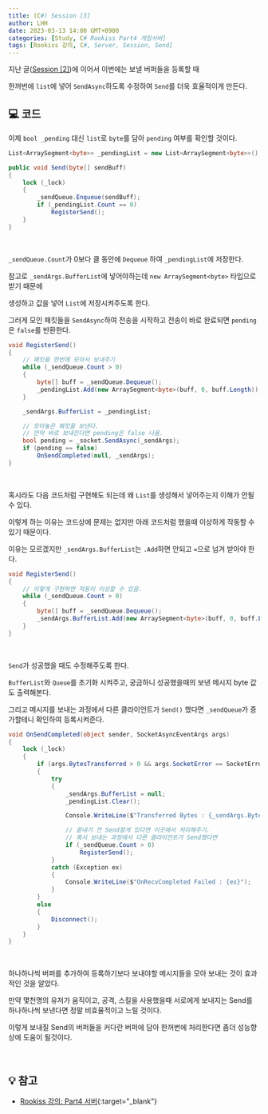 ```yaml
---
title: (C#) Session [3]
author: LHH
date: 2023-03-13 14:00 GMT+0900
categories: [Study, C# Rookiss Part4 게임서버]
tags: [Rookiss 강의, C#, Server, Session, Send]
---
```


지난 글([Session [2]](/posts/CSharp-Session-2))에 이어서 이번에는 보낼 버퍼들을 등록할 때

한꺼번에 `list`에 넣어 `SendAsync`하도록 수정하여 `Send`를 더욱 효율적이게 만든다.

## 💻 코드
이제 `bool _pending` 대신 `list`로 `byte`를 담아 `pending` 여부를 확인할 것이다.
```cs
List<ArraySegment<byte>> _pendingList = new List<ArraySegment<byte>>();

public void Send(byte[] sendBuff)
{
    lock (_lock)
    {
        _sendQueue.Enqueue(sendBuff);
        if (_pendingList.Count == 0)
            RegisterSend();
    }
}
```
<br>

`_sendQueue.Count`가 0보다 클 동안에 `Dequeue` 하여 `_pendingList`에 저장한다.

참고로 `_sendArgs.BufferList`에 넣어야하는데 `new ArraySegment<byte>` 타입으로 받기 때문에

생성하고 값을 넣어 `List`에 저장시켜주도록 한다.

그러게 모인 패킷들을 `SendAsync`하여 전송을 시작하고 전송이 바로 완료되면 `pending`은 `false`를 반환한다.
```cs
void RegisterSend()
{
    // 패킷을 한번에 모아서 보내주기
    while (_sendQueue.Count > 0)
    {
        byte[] buff = _sendQueue.Dequeue();
        _pendingList.Add(new ArraySegment<byte>(buff, 0, buff.Length));
    }

    _sendArgs.BufferList = _pendingList;

    // 모아놓은 패킷을 보낸다.
    // 만약 바로 보내진다면 pending은 false 나옴.
    bool pending = _socket.SendAsync(_sendArgs);
    if (pending == false)
        OnSendCompleted(null, _sendArgs);
}
```
<br>

혹시라도 다음 코드처럼 구현해도 되는데 왜 `List`를 생성해서 넣어주는지 이해가 안될 수 있다.

이렇게 하는 이유는 코드상에 문제는 없지만 아래 코드처럼 했을때 이상하게 작동할 수 있기 때문이다.

이유는 모르겠지만 `_sendArgs.BufferList`는 `.Add`하면 안되고 `=`으로 넘겨 받아야 한다.
```cs
void RegisterSend()
{
    // 이렇게 구현하면 적동이 이상할 수 있음.
    while (_sendQueue.Count > 0)
    {
        byte[] buff = _sendQueue.Dequeue();
        _sendArgs.BufferList.Add(new ArraySegment<byte>(buff, 0, buff.Length));
    }
}
```
<br>

`Send`가 성공했을 때도 수정해주도록 한다.

`BufferList`와 `Queue`를 초기화 시켜주고, 궁금하니 성공했을때의 보낸 메시지 byte 값도 출력해본다.

그리고 메시지를 보내는 과정에서 다른 클라이언트가 `Send()` 했다면 `_sendQueue`가 증가할테니 확인하여 등록시켜준다.
```cs
void OnSendCompleted(object sender, SocketAsyncEventArgs args)
{
    lock (_lock)
    {
        if (args.BytesTransferred > 0 && args.SocketError == SocketError.Success)
        {
            try
            {
                _sendArgs.BufferList = null;
                _pendingList.Clear();

                Console.WriteLine($"Transferred Bytes : {_sendArgs.BytesTransferred}");

                // 끝내기 전 Send할게 있다면 이곳에서 처리해주기.
                // 혹시 보내는 과정에서 다른 클라이언트가 Send했다면
                if (_sendQueue.Count > 0)
                    RegisterSend();
            }
            catch (Exception ex)
            {
                Console.WriteLine($"OnRecvCompleted Failed : {ex}");
            }
        }
        else
        {
            Disconnect();
        }
    }
}
```
<br>

하나하나씩 버퍼를 추가하여 등록하기보다 보내야할 메시지들을 모아 보내는 것이 효과적인 것을 알았다.

만약 몇천명의 유저가 움직이고, 공격, 스킬을 사용했을때 서로에게 보내지는 Send를 하나하나씩 보낸다면 정말 비효율적이고 느릴 것이다.

이렇게 보내질 Send의 버퍼들을 커다란 버퍼에 담아 한꺼번에 처리한다면 좀더 성능향상에 도움이 될것이다.

<br>

## 💡 참고
- [Rookiss 강의: Part4 서버](https://www.inflearn.com/course/%EC%9C%A0%EB%8B%88%ED%8B%B0-mmorpg-%EA%B0%9C%EB%B0%9C-part4){:target="_blank"}